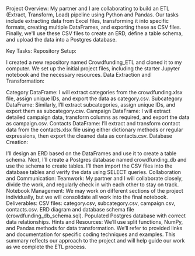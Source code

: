 Project Overview:
My partner and I are collaborating to build an ETL (Extract, Transform, Load) pipeline using Python and Pandas. Our tasks include extracting data from Excel files, transforming it into specific formats, creating multiple DataFrames, and exporting these as CSV files. Finally, we'll use these CSV files to create an ERD, define a table schema, and upload the data into a Postgres database.

Key Tasks:
Repository Setup:

I created a new repository named Crowdfunding_ETL and cloned it to my computer. We set up the initial project files, including the starter Jupyter notebook and the necessary resources.
Data Extraction and Transformation:

Category DataFrame: I will extract categories from the crowdfunding.xlsx file, assign unique IDs, and export the data as category.csv.
Subcategory DataFrame: Similarly, I’ll extract subcategories, assign unique IDs, and export them as subcategory.csv.
Campaign DataFrame: I will extract detailed campaign data, transform columns as required, and export the data as campaign.csv.
Contacts DataFrame: I’ll extract and transform contact data from the contacts.xlsx file using either dictionary methods or regular expressions, then export the cleaned data as contacts.csv.
Database Creation:

I’ll design an ERD based on the DataFrames and use it to create a table schema.
Next, I’ll create a Postgres database named crowdfunding_db and use the schema to create tables.
I’ll then import the CSV files into the database tables and verify the data using SELECT queries.
Collaboration and Communication:
Teamwork: My partner and I will collaborate closely, divide the work, and regularly check in with each other to stay on track.
Notebook Management: We may work on different sections of the project individually, but we will consolidate all work into the final notebook.
Deliverables:
CSV files: category.csv, subcategory.csv, campaign.csv, contacts.csv.
ERD diagram and database schema file (crowdfunding_db_schema.sql).
Populated Postgres database with correct data relationships.
Hints and Resources:
We’ll use split functions, NumPy, and Pandas methods for data transformation.
We’ll refer to provided links and documentation for specific coding techniques and examples.
This summary reflects our approach to the project and will help guide our work as we complete the ETL process.
